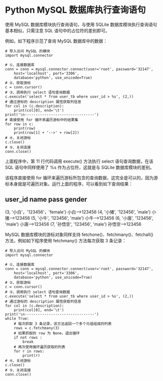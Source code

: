 # Python MySQL 数据库执行查询语句

使用 MySQL 数据库模块执行查询语句，与使用 SQLite 数据库模块执行查询语句基本相似，只需注意 SQL 语句中的占位符的差别即可。

例如，如下程序示范了查询 MySQL 数据库中的数据：

```
# 导入访问 MySQL 的模块
import mysql.connector

# ①、连接数据库
conn = conn = mysql.connector.connect(user='root', password='32147',
    host='localhost', port='3306',
    database='python', use_unicode=True)
# ②、获取游标
c = conn.cursor()
# ③、调用执行 select 语句查询数据
c.execute('select * from user_tb where user_id > %s', (2,))
# 通过游标的 description 属性获取列信息
for col in (c.description):
    print(col[0], end='\t')
print('\n--------------------------------')
# 直接使用 for 循环来遍历游标中的结果集
for row in c:
    print(row)
    print(row[1] + '-->' + row[2])
# ④、关闭游标
c.close()
# ⑤、关闭连接
conn.close()
```

上面程序中，第 11 行代码调用 execute() 方法执行 select 语句查询数据，在该 SQL 语句中同样使用了 %s 作为占位符，这就是与 SQLite 数据库模块的差别。

该程序直接使用 for 循环来遍历游标所包含的查询数据，这完全是可以的，因为游标本身就是可遍历对象。运行上面的程序，可以看到如下查询结果：

user_id name pass gender
--------------------------------
(3, '小白'，'123456'，'female')
小白-->123456
(4, '小猪', '123456', 'male')
小猪-->123456
(5, '小牛', '123456', 'male')
小牛-->123456
(6, '小唐', '123456', 'male')
小唐-->123456
(7, '孙悟空', '123456', 'male')
孙悟空-->123456

MySQL 数据库模块的游标对象同样支持 fetchone()、fetchmany()、fetchall() 方法，例如如下程序使用 fetchmany() 方法每次获取 3 条记录：

```
# 导入访问 MySQL 的模块
import mysql.connector

# ①、连接数据库
conn = conn = mysql.connector.connect(user='root', password='32147',
    host='localhost', port='3306',
    database='python', use_unicode=True)
# ②、获取游标
c = conn.cursor()
# ③、调用执行 select 语句查询数据
c.execute('select * from user_tb where user_id > %s', (2,))
# 通过游标的 description 属性获取列信息
for col in (c.description):
    print(col[0], end='\t')
print('\n--------------------------------')
while True:
    # 每次抓取 3 条记录，该方法返回一个多个元组组成的列表
    rows = c.fetchmany(3)
    # 如果抓取的 row 为 None，退出循环
    if not rows :
        break
    # 再次使用循环遍历获取的列表
    for r in rows:
        print(r)
# ④、关闭游标
c.close()
# ⑤、关闭连接
conn.close()
```
